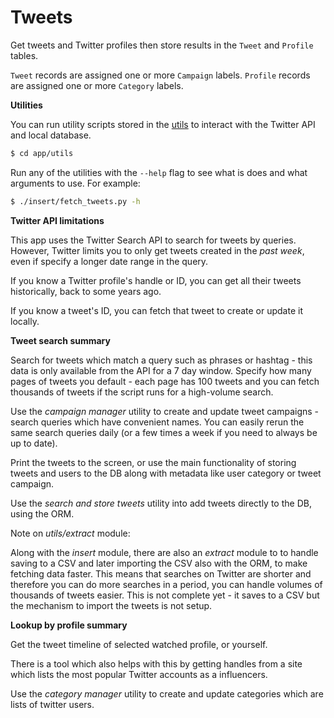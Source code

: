 # Tweets

Get tweets and Twitter profiles then store results in the `Tweet` and `Profile` tables.

`Tweet` records are assigned one or more `Campaign` labels. `Profile` records are assigned one or more `Category` labels.

**Utilities**

You can run utility scripts stored in the [utils](https://github.com/MichaelCurrin/twitterverse/tree/master/app/utils) to interact with the Twitter API and local database.

```bash
$ cd app/utils
```

Run any of the utilities with the `--help` flag to see what is does and what arguments to use. For example:

```bash
$ ./insert/fetch_tweets.py -h
```

**Twitter API limitations**

This app uses the Twitter Search API to search for tweets by queries. However, Twitter limits you to only get tweets created in the _past week_, even if specify a longer date range in the query.

If you know a Twitter profile's handle or ID, you can get all their tweets historically, back to some years ago.

If you know a tweet's ID, you can fetch that tweet to create or update it locally.


**Tweet search summary**

Search for tweets which match a query such as phrases or hashtag - this data is only available from the API for a 7 day window. Specify how many pages of tweets you default - each page has 100 tweets and you can fetch thousands of tweets if the script runs for a high-volume search.

Use the _campaign manager_ utility to create and update tweet campaigns - search queries which have convenient names. You can easily rerun the same search queries daily (or a few times a week if you need to always be up to date).

Print the tweets to the screen, or use the main functionality of storing tweets and users to the DB along with metadata like user category or tweet campaign.

Use the _search and store tweets_ utility into add tweets directly to the DB, using the ORM.

Note on _utils/extract_ module:

Along with the _insert_ module, there are also an _extract_ module to to handle saving to a CSV and later importing the CSV also with the ORM, to make fetching data faster. This means that searches on Twitter are shorter and therefore you can do more searches in a period, you can handle volumes of thousands of tweets easier. This is not complete yet - it saves to a CSV but the mechanism to import the tweets is not setup.


**Lookup by profile summary**

Get the tweet timeline of selected watched profile, or yourself.

There is a tool which also helps with this by getting handles from a site which lists the most popular Twitter accounts as a influencers.

Use the _category manager_ utility to create and update categories which are lists of twitter users.
